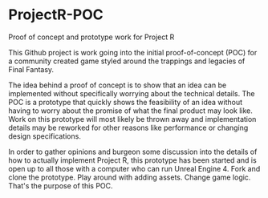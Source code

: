 # ProjectR-POC
Proof of concept and prototype work for Project R

This Github project is work going into the initial proof-of-concept (POC) for a community created game styled around the trappings and legacies of Final Fantasy.

The idea behind a proof of concept is to show that an idea can be implemented without specifically worrying about the technical details. The POC is a prototype that quickly shows the feasibility of an idea without having to worry about the promise of what the final product may look like. Work on this prototype will most likely be thrown away and implementation details may be reworked for other reasons like performance or changing design specifications.

In order to gather opinions and burgeon some discussion into the details of how to actually implement Project R, this prototype has been started and is open up to all those with a computer who can run Unreal Engine 4. Fork and clone the prototype. Play around with adding assets. Change game logic. That's the purpose of this POC.
